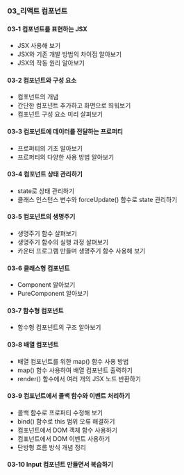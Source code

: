 ### 03\_리액트 컴포넌트

#### 03-1 컴포넌트를 표현하는 JSX

- JSX 사용해 보기
- JSX와 기존 개발 방법의 차이점 알아보기
- JSX의 작동 원리 알아보기

#### 03-2 컴포넌트와 구성 요소

- 컴포넌트의 개념
- 간단한 컴포넌트 추가하고 화면으로 띄워보기
- 컴포넌트 구성 요소 미리 살펴보기

#### 03-3 컴포넌트에 데이터를 전달하는 프로퍼티

- 프로퍼티의 기초 알아보기
- 프로퍼티의 다양한 사용 방법 알아보기

#### 03-4 컴포넌트 상태 관리하기

- state로 상태 관리하기
- 클래스 인스턴스 변수와 forceUpdate() 함수로 state 관리하기

#### 03-5 컴포넌트의 생명주기

- 생명주기 함수 살펴보기
- 생명주기 함수의 실행 과정 살펴보기
- 카운터 프로그램 만들며 생명주기 함수 사용해 보기

#### 03-6 클래스형 컴포넌트

- Component 알아보기
- PureComponent 알아보기

#### 03-7 함수형 컴포넌트

- 함수형 컴포넌트의 구조 알아보기

#### 03-8 배열 컴포넌트

- 배열 컴포넌트를 위한 map() 함수 사용 방법
- map() 함수 사용하여 배열 컴포넌트 출력하기
- render() 함수에서 여러 개의 JSX 노드 반환하기

#### 03-9 컴포넌트에서 콜백 함수와 이벤트 처리하기

- 콜백 함수로 프로퍼티 수정해 보기
- bind() 함수로 this 범위 오류 해결하기
- 컴포넌트에서 DOM 객체 함수 사용하기
- 컴포넌트에서 DOM 이벤트 사용하기
- 단방형 흐름 방식 개념 정리

#### 03-10 Input 컴포넌트 만들면서 복습하기
